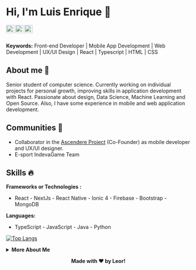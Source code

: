# Hi, I'm Luis Enrique 👋

<a href="https://www.linkedin.com/in/luis-enrique-ortiz-rivera-96046b214/">
  <img align="left" alt="Luis Ortiz's LinkdeIN" width="22px" src="https://cdn.jsdelivr.net/npm/simple-icons@v3/icons/linkedin.svg" />
</a>
<a href="https://twitter.com/lenoryv">
  <img align="left" alt="Luis Enrique Ortiz | Twitter" width="22px" src="https://cdn.jsdelivr.net/npm/simple-icons@v3/icons/twitter.svg" />
</a>
<a href="https://www.instagram.com/lenoryv/">
  <img align="left" alt="Leor UX/UI's Instagram" width="22px" src="https://cdn.jsdelivr.net/npm/simple-icons@v3/icons/instagram.svg" />
</a>
<br>
</br>

**Keywords:** Front-end Developer | Mobile App Development | Web Development | UX/UI Design | React | Typescript | HTML | CSS 

## About me 🤵
Senior student of computer science. Currently working on individual projects for personal growth, improving skills in application development with React. Passionate about design, Data Science, Machine Learning and Open Source. Also, I have some experience in mobile and web application development.

## Communities :dancers:
- Collaborator in the [Ascendere Project](https://innovaciondocente.utpl.edu.ec) (Co-Founder) as mobile developer and UX/UI designer. 
- E-sport IndevaGame Team

## Skills :fire:
**Frameworks or Technologies :**  
- React - NextJs - React Native - Ionic 4 - Firebase - Bootstrap - MongoDB

**Languages:**

- TypeScript - JavaScript - Java - Python

[![Top Langs](https://github-readme-stats.vercel.app/api/top-langs/?username=lenoryv&layout=compact)](https://github.com/anuraghazra/github-readme-stats) 

<details align="left">
  <summary><b>More About Me</b><br></summary>
  
## To do list
- [ ] Angular
- [x] NextJS
- [x] Personal Brand
- [ ] Tensorflow

## My Stats

<a href="https://github.com/leor0104">
  <img src="https://github-readme-stats.vercel.app/api?username=lenoryv&show_icons=true" alt="Leor's GitHub Stats" />
</a>

</details>

<div align="center">

**Made with ❤️ by Leor!**

</div>



<!--
**lenoryv/lenoryv** is a ✨ _special_ ✨ repository because its `README.md` (this file) appears on your GitHub profile.

Here are some ideas to get you started:

- 🔭 I’m currently working on ...
- 🌱 I’m currently learning ...
- 👯 I’m looking to collaborate on ...
- 🤔 I’m looking for help with ...
- 💬 Ask me about ...
- 📫 How to reach me: ...
- 😄 Pronouns: ...
- ⚡ Fun fact: ...
-->
